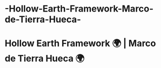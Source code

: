 # -Hollow-Earth-Framework-Marco-de-Tierra-Hueca-
# Hollow Earth Framework 🌍 | Marco de Tierra Hueca 🌍
